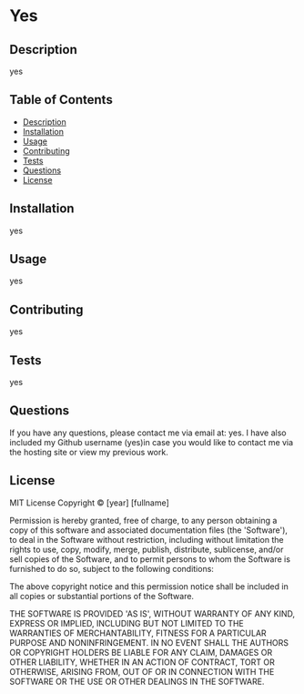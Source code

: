 # Yes

  ## Description

  yes

  ## Table of Contents
  
  * [Description](#description)
  * [Installation](#installation)
  * [Usage](#usage)
  * [Contributing](#contributing)
  * [Tests](#tests)
  * [Questions](#questions)
  * [License](#license)


  ## Installation

  yes

  ## Usage

  yes


  ## Contributing

  yes

  ## Tests

  yes
  
  ## Questions
  
  If you have any questions, please contact me via email at: yes. I have also included my Github username (yes)in case you would like to contact me via the hosting site or view my previous work.


  ## License
  MIT License 
 Copyright © [year] [fullname] 

 Permission is hereby granted, free of charge, to any person obtaining a copy 
 of this software and associated documentation files (the 'Software'), to deal 
 in the Software without restriction, including without limitation the rights 
 to use, copy, modify, merge, publish, distribute, sublicense, and/or sell 
 copies of the Software, and to permit persons to whom the Software is 
 furnished to do so, subject to the following conditions: 

 The above copyright notice and this permission notice shall be included in all 
 copies or substantial portions of the Software. 

 THE SOFTWARE IS PROVIDED 'AS IS', WITHOUT WARRANTY OF ANY KIND, EXPRESS OR 
 IMPLIED, INCLUDING BUT NOT LIMITED TO THE WARRANTIES OF MERCHANTABILITY, 
 FITNESS FOR A PARTICULAR PURPOSE AND NONINFRINGEMENT. IN NO EVENT SHALL THE 
 AUTHORS OR COPYRIGHT HOLDERS BE LIABLE FOR ANY CLAIM, DAMAGES OR OTHER 
 LIABILITY, WHETHER IN AN ACTION OF CONTRACT, TORT OR OTHERWISE, ARISING FROM, 
 OUT OF OR IN CONNECTION WITH THE SOFTWARE OR THE USE OR OTHER DEALINGS IN THE 
 SOFTWARE.
  

